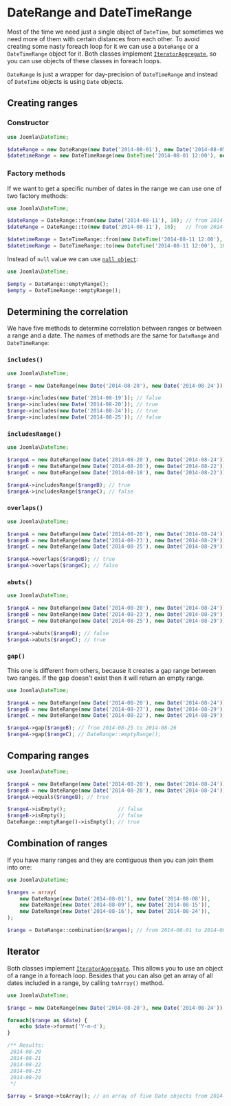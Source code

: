 # DateRange and DateTimeRange
Most of the time we need just a single object of `DateTime`, but sometimes we need more of them with certain distances from each other.
To avoid creating some nasty foreach loop for it we can use a `DateRange` or a `DateTimeRange` object for it. Both classes implement
[`IteratorAggregate`](http://php.net/manual/en/class.iteratoraggregate.php), so you can use objects of these classes in foreach loops.

`DateRange` is just a wrapper for day-precision of `DateTimeRange` and instead of `DateTime` objects is using `Date` objects.

##  Creating ranges

### Constructor
```php
use Joomla\DateTime;

$dateRange = new DateRange(new Date('2014-08-01'), new Date('2014-08-05'));
$datetimeRange = new DateTimeRange(new DateTime('2014-08-01 12:00'), new DateTime('2014-08-01 17:00'), new DateInterval('P1H'));
```

### Factory methods
If we want to get a specific number of dates in the range we can use one of two factory methods:
```php
use Joomla\DateTime;

$dateRange = DateRange::from(new Date('2014-08-11'), 10); // from 2014-08-11 to 2014-08-20
$dateRange = DateRange::to(new Date('2014-08-11'), 10);   // from 2014-08-02 to 2014-08-11

$datetimeRange = DateTimeRange::from(new DateTime('2014-08-11 12:00'), 10, new DateInterval('P1H')); // from 2014-08-11 12:00 to 2014-08-11 21:00
$datetimeRange = DateTimeRange::to(new DateTime('2014-08-11 12:00'), 10, new DateInterval('P1H'));   // from 2014-08-11 03:00 to 2014-08-11 12:00
```

Instead of `null` value we can use [`null object`](http://refactoring.com/catalog/introduceNullObject.html):
```php
use Joomla\DateTime;

$empty = DateRange::emptyRange();
$empty = DateTimeRange::emptyRange();
```

## Determining the correlation
We have five methods to determine correlation between ranges or between a range and a date. The names of methods are the same for
`DateRange` and `DateTimeRange`:

### `includes()`
```php
use Joomla\DateTime;

$range = new DateRange(new Date('2014-08-20'), new Date('2014-08-24'));

$range->includes(new Date('2014-08-19')); // false
$range->includes(new Date('2014-08-20')); // true
$range->includes(new Date('2014-08-24')); // true
$range->includes(new Date('2014-08-25')); // false
```

### `includesRange()`
```php
use Joomla\DateTime;

$rangeA = new DateRange(new Date('2014-08-20'), new Date('2014-08-24'));
$rangeB = new DateRange(new Date('2014-08-20'), new Date('2014-08-22'));
$rangeC = new DateRange(new Date('2014-08-18'), new Date('2014-08-22'));

$rangeA->includesRange($rangeB); // true
$rangeA->includesRange($rangeC); // false
```

### `overlaps()`
```php
use Joomla\DateTime;

$rangeA = new DateRange(new Date('2014-08-20'), new Date('2014-08-24'));
$rangeB = new DateRange(new Date('2014-08-23'), new Date('2014-08-29'));
$rangeC = new DateRange(new Date('2014-08-25'), new Date('2014-08-29'));

$rangeA->overlaps($rangeB); // true
$rangeA->overlaps($rangeC); // false
```

### `abuts()`
```php
use Joomla\DateTime;

$rangeA = new DateRange(new Date('2014-08-20'), new Date('2014-08-24'));
$rangeB = new DateRange(new Date('2014-08-23'), new Date('2014-08-29'));
$rangeC = new DateRange(new Date('2014-08-25'), new Date('2014-08-29'));

$rangeA->abuts($rangeB); // false
$rangeA->abuts($rangeC); // true
```

### `gap()`
This one is different from others, because it creates a gap range between two ranges.
If the gap doesn't exist then it will return an empty range.
```php
use Joomla\DateTime;

$rangeA = new DateRange(new Date('2014-08-20'), new Date('2014-08-24'));
$rangeB = new DateRange(new Date('2014-08-27'), new Date('2014-08-29'));
$rangeC = new DateRange(new Date('2014-08-22'), new Date('2014-08-29'));

$rangeA->gap($rangeB); // from 2014-08-25 to 2014-08-26
$rangeA->gap($rangeC); // DateRange::emptyRange();
```

## Comparing ranges
```php
use Joomla\DateTime;

$rangeA = new DateRange(new Date('2014-08-20'), new Date('2014-08-24'));
$rangeB = new DateRange(new Date('2014-08-20'), new Date('2014-08-24'));
$rangeA->equals($rangeB); // true

$rangeA->isEmpty();                 // false
$rangeB->isEmpty();                 // false
DateRange::emptyRange()->isEmpty(); // true
```

## Combination of ranges
If you have many ranges and they are contiguous then you can join them into one:
```php
use Joomla\DateTime;

$ranges = array(
	new DateRange(new Date('2014-08-01'), new Date('2014-08-08')),
	new DateRange(new Date('2014-08-09'), new Date('2014-08-15')),
	new DateRange(new Date('2014-08-16'), new Date('2014-08-24')),
);

$range = DateRange::combination($ranges); // from 2014-08-01 to 2014-08-24
```

## Iterator
Both classes implement [`IteratorAggregate`](http://php.net/manual/en/class.iteratoraggregate.php). This allows you to use an object of a
range in a foreach loop. Besides that you can also get an array of all dates included in a range, by calling `toArray()` method.
```php
use Joomla\DateTime;

$range = new DateRange(new Date('2014-08-20'), new Date('2014-08-24'));

foreach($range as $date) {
	echo $date->format('Y-m-d');
}

/** Results:
 2014-08-20
 2014-08-21
 2014-08-22
 2014-08-23
 2014-08-24
 */

$array = $range->toArray(); // an array of five Date objects from 2014-08-20 to 2014-08-24
```
